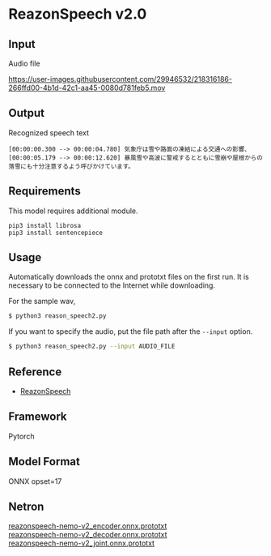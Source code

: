 # ReazonSpeech v2.0

## Input

Audio file

https://user-images.githubusercontent.com/29946532/218316186-266ffd00-4b1d-42c1-aa45-0080d781feb5.mov

## Output

Recognized speech text
```
[00:00:00.300 --> 00:00:04.780] 気象庁は雪や路面の凍結による交通への影響、
[00:00:05.179 --> 00:00:12.620] 暴風雪や高波に警戒するとともに雪崩や屋根からの落雪にも十分注意するよう呼びかけています。
```

## Requirements

This model requires additional module.
```
pip3 install librosa
pip3 install sentencepiece
```

## Usage
Automatically downloads the onnx and prototxt files on the first run.
It is necessary to be connected to the Internet while downloading.

For the sample wav,
```bash
$ python3 reason_speech2.py
```

If you want to specify the audio, put the file path after the `--input` option.
```bash
$ python3 reason_speech2.py --input AUDIO_FILE
```

## Reference

- [ReazonSpeech](https://research.reazon.jp/projects/ReazonSpeech/)

## Framework

Pytorch

## Model Format

ONNX opset=17

## Netron

[reazonspeech-nemo-v2_encoder.onnx.prototxt](https://netron.app/?url=https://storage.googleapis.com/ailia-models/reazon_speech2/reazonspeech-nemo-v2_encoder.onnx.prototxt)  
[reazonspeech-nemo-v2_decoder.onnx.prototxt](https://netron.app/?url=https://storage.googleapis.com/ailia-models/reazon_speech2/reazonspeech-nemo-v2_decoder.onnx.prototxt)  
[reazonspeech-nemo-v2_joint.onnx.prototxt](https://netron.app/?url=https://storage.googleapis.com/ailia-models/reazon_speech2/reazonspeech-nemo-v2_joint.onnx.prototxt)  
